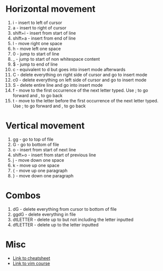 # Horizontal movement
1. i - insert to left of cursor
2. a - insert to right of cursor 
3. shift+i - insert from start of line
4. shift+a - insert from end of line
5. l - move right one space
6. h - move left one space
7. 0 - jump to start of line
8. _ - jump to start of non whitespace content
9. $ - jump to end of line
10. c - equivalent to d but goes into insert mode afterwards
11. C - delete everything on right side of cursor and go to insert mode
12. c0 - delete everything on left side of cursor and go to insert mode
13. S - delete entire line and go into insert mode
14. f - move to the first occurrence of the next letter typed. Use ; to go forward and , to go back 
15. t - move to the letter before the first occurrence of the next letter typed. Use ; to go forward and , to go back 

# Vertical movement
1. gg - go to top of file
2. G - go to bottom of file
3. o - insert from start of next line
4. shift+o - insert from start of previous line
5. j - move down one space
6. k - move up one space
7. { - move up one paragraph
8. } - move down one paragraph

# Combos
1. dG - delete everything from cursor to bottom of file
2. ggdG - delete everything in file
3. dtLETTER - delete up to but not including the letter inputted
4. dfLETTER - delete up to the letter inputted

# Misc
* [Link to cheatsheet](https://vim.rtorr.com/)
* [Link to vim course](https://frontendmasters.com/courses/vim-fundamentals/advanced-motions-horizontal-vertical-movement/)
